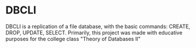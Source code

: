 # DBCLI
DBCLI is a replication of a file database, with the basic commands: CREATE, DROP, UPDATE, SELECT. Primarily, this project was  made with educative purposes for the college class "Theory of Databases II"

